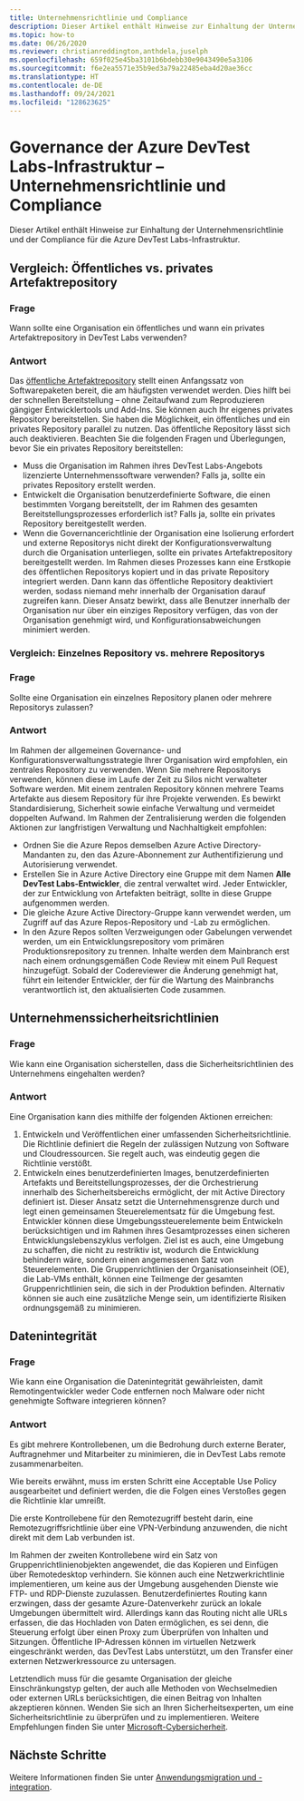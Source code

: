 ```yaml
---
title: Unternehmensrichtlinie und Compliance
description: Dieser Artikel enthält Hinweise zur Einhaltung der Unternehmensrichtlinie und der Compliance für die Azure DevTest Labs-Infrastruktur.
ms.topic: how-to
ms.date: 06/26/2020
ms.reviewer: christianreddington,anthdela,juselph
ms.openlocfilehash: 659f025e45ba3101b6bdebb30e9043490e5a3106
ms.sourcegitcommit: f6e2ea5571e35b9ed3a79a22485eba4d20ae36cc
ms.translationtype: HT
ms.contentlocale: de-DE
ms.lasthandoff: 09/24/2021
ms.locfileid: "128623625"
---
```

# <a name="governance-of-azure-devtest-labs-infrastructure---company-policy-and-compliance"></a>Governance der Azure DevTest Labs-Infrastruktur – Unternehmensrichtlinie und Compliance
Dieser Artikel enthält Hinweise zur Einhaltung der Unternehmensrichtlinie und der Compliance für die Azure DevTest Labs-Infrastruktur. 

## <a name="public-vs-private-artifact-repository"></a>Vergleich: Öffentliches vs. privates Artefaktrepository

### <a name="question"></a>Frage
Wann sollte eine Organisation ein öffentliches und wann ein privates Artefaktrepository in DevTest Labs verwenden?

### <a name="answer"></a>Antwort
Das [öffentliche Artefaktrepository](https://github.com/Azure/azure-devtestlab/tree/master/Artifacts) stellt einen Anfangssatz von Softwarepaketen bereit, die am häufigsten verwendet werden. Dies hilft bei der schnellen Bereitstellung – ohne Zeitaufwand zum Reproduzieren gängiger Entwicklertools und Add-Ins. Sie können auch Ihr eigenes privates Repository bereitstellen. Sie haben die Möglichkeit, ein öffentliches und ein privates Repository parallel zu nutzen. Das öffentliche Repository lässt sich auch deaktivieren. Beachten Sie die folgenden Fragen und Überlegungen, bevor Sie ein privates Repository bereitstellen:

- Muss die Organisation im Rahmen ihres DevTest Labs-Angebots lizenzierte Unternehmenssoftware verwenden? Falls ja, sollte ein privates Repository erstellt werden.
- Entwickelt die Organisation benutzerdefinierte Software, die einen bestimmten Vorgang bereitstellt, der im Rahmen des gesamten Bereitstellungsprozesses erforderlich ist? Falls ja, sollte ein privates Repository bereitgestellt werden.
- Wenn die Governancerichtlinie der Organisation eine Isolierung erfordert und externe Repositorys nicht direkt der Konfigurationsverwaltung durch die Organisation unterliegen, sollte ein privates Artefaktrepository bereitgestellt werden. Im Rahmen dieses Prozesses kann eine Erstkopie des öffentlichen Repositorys kopiert und in das private Repository integriert werden. Dann kann das öffentliche Repository deaktiviert werden, sodass niemand mehr innerhalb der Organisation darauf zugreifen kann. Dieser Ansatz bewirkt, dass alle Benutzer innerhalb der Organisation nur über ein einziges Repository verfügen, das von der Organisation genehmigt wird, und Konfigurationsabweichungen minimiert werden.

### <a name="single-repository-or-multiple-repositories"></a>Vergleich: Einzelnes Repository vs. mehrere Repositorys 

### <a name="question"></a>Frage
Sollte eine Organisation ein einzelnes Repository planen oder mehrere Repositorys zulassen?

### <a name="answer"></a>Antwort
Im Rahmen der allgemeinen Governance- und Konfigurationsverwaltungsstrategie Ihrer Organisation wird empfohlen, ein zentrales Repository zu verwenden. Wenn Sie mehrere Repositorys verwenden, können diese im Laufe der Zeit zu Silos nicht verwalteter Software werden. Mit einem zentralen Repository können mehrere Teams Artefakte aus diesem Repository für ihre Projekte verwenden. Es bewirkt Standardisierung, Sicherheit sowie einfache Verwaltung und vermeidet doppelten Aufwand. Im Rahmen der Zentralisierung werden die folgenden Aktionen zur langfristigen Verwaltung und Nachhaltigkeit empfohlen:

- Ordnen Sie die Azure Repos demselben Azure Active Directory-Mandanten zu, den das Azure-Abonnement zur Authentifizierung und Autorisierung verwendet.
- Erstellen Sie in Azure Active Directory eine Gruppe mit dem Namen **Alle DevTest Labs-Entwickler**, die zentral verwaltet wird. Jeder Entwickler, der zur Entwicklung von Artefakten beiträgt, sollte in diese Gruppe aufgenommen werden.
- Die gleiche Azure Active Directory-Gruppe kann verwendet werden, um Zugriff auf das Azure Repos-Repository und -Lab zu ermöglichen.
- In den Azure Repos sollten Verzweigungen oder Gabelungen verwendet werden, um ein Entwicklungsrepository vom primären Produktionsrepository zu trennen. Inhalte werden dem Mainbranch erst nach einem ordnungsgemäßen Code Review mit einem Pull Request hinzugefügt. Sobald der Codereviewer die Änderung genehmigt hat, führt ein leitender Entwickler, der für die Wartung des Mainbranchs verantwortlich ist, den aktualisierten Code zusammen. 

## <a name="corporate-security-policies"></a>Unternehmenssicherheitsrichtlinien

### <a name="question"></a>Frage
Wie kann eine Organisation sicherstellen, dass die Sicherheitsrichtlinien des Unternehmens eingehalten werden?

### <a name="answer"></a>Antwort
Eine Organisation kann dies mithilfe der folgenden Aktionen erreichen:

1. Entwickeln und Veröffentlichen einer umfassenden Sicherheitsrichtlinie. Die Richtlinie definiert die Regeln der zulässigen Nutzung von Software und Cloudressourcen. Sie regelt auch, was eindeutig gegen die Richtlinie verstößt. 
2. Entwickeln eines benutzerdefinierten Images, benutzerdefinierten Artefakts und Bereitstellungsprozesses, der die Orchestrierung innerhalb des Sicherheitsbereichs ermöglicht, der mit Active Directory definiert ist. Dieser Ansatz setzt die Unternehmensgrenze durch und legt einen gemeinsamen Steuerelementsatz für die Umgebung fest. Entwickler können diese Umgebungssteuerelemente beim Entwickeln berücksichtigen und im Rahmen ihres Gesamtprozesses einen sicheren Entwicklungslebenszyklus verfolgen. Ziel ist es auch, eine Umgebung zu schaffen, die nicht zu restriktiv ist, wodurch die Entwicklung behindern wäre, sondern einen angemessenen Satz von Steuerelementen. Die Gruppenrichtlinien der Organisationseinheit (OE), die Lab-VMs enthält, können eine Teilmenge der gesamten Gruppenrichtlinien sein, die sich in der Produktion befinden. Alternativ können sie auch eine zusätzliche Menge sein, um identifizierte Risiken ordnungsgemäß zu minimieren.

## <a name="data-integrity"></a>Datenintegrität

### <a name="question"></a>Frage
Wie kann eine Organisation die Datenintegrität gewährleisten, damit Remotingentwickler weder Code entfernen noch Malware oder nicht genehmigte Software integrieren können?

### <a name="answer"></a>Antwort
Es gibt mehrere Kontrollebenen, um die Bedrohung durch externe Berater, Auftragnehmer und Mitarbeiter zu minimieren, die in DevTest Labs remote zusammenarbeiten. 

Wie bereits erwähnt, muss im ersten Schritt eine Acceptable Use Policy ausgearbeitet und definiert werden, die die Folgen eines Verstoßes gegen die Richtlinie klar umreißt. 

Die erste Kontrollebene für den Remotezugriff besteht darin, eine Remotezugriffsrichtlinie über eine VPN-Verbindung anzuwenden, die nicht direkt mit dem Lab verbunden ist. 

Im Rahmen der zweiten Kontrollebene wird ein Satz von Gruppenrichtlinienobjekten angewendet, die das Kopieren und Einfügen über Remotedesktop verhindern. Sie können auch eine Netzwerkrichtlinie implementieren, um keine aus der Umgebung ausgehenden Dienste wie FTP- und RDP-Dienste zuzulassen. Benutzerdefiniertes Routing kann erzwingen, dass der gesamte Azure-Datenverkehr zurück an lokale Umgebungen übermittelt wird. Allerdings kann das Routing nicht alle URLs erfassen, die das Hochladen von Daten ermöglichen, es sei denn, die Steuerung erfolgt über einen Proxy zum Überprüfen von Inhalten und Sitzungen. Öffentliche IP-Adressen können im virtuellen Netzwerk eingeschränkt werden, das DevTest Labs unterstützt, um den Transfer einer externen Netzwerkressource zu untersagen.

Letztendlich muss für die gesamte Organisation der gleiche Einschränkungstyp gelten, der auch alle Methoden von Wechselmedien oder externen URLs berücksichtigen, die einen Beitrag von Inhalten akzeptieren können. Wenden Sie sich an Ihren Sicherheitsexperten, um eine Sicherheitsrichtlinie zu überprüfen und zu implementieren. Weitere Empfehlungen finden Sie unter [Microsoft-Cybersicherheit](https://www.microsoft.com/security/default.aspx?&WT.srch=1&wt.mc_id=AID623240_SEM_sNYnsZDs).


## <a name="next-steps"></a>Nächste Schritte
Weitere Informationen finden Sie unter [Anwendungsmigration und -integration](devtest-lab-guidance-governance-application-migration-integration.md).
